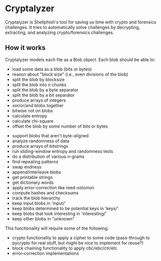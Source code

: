 # Cryptalyzer

Cryptalyzer is Shellphish's tool for saving us time with crypto and forensics challenges.
It tries to automatically solve challenges by decrypting, extracting, and analyzing crypto/forensics challenges.

## How it works

Cryptalyzer models each file as a Blob object.
Each blob should be able to:

* load some data as a blob (bits or bytes)
* reason about "block size" (i.e., even divisions of the blob)
* split the blob by blocksize
* split the blob into n chunks
* split the blob by a byte separator
* split the blob by a bit separator
* produce arrays of integers
* xor/or/and blobs together
* bitwise not on blobs
* calculate entropy
* calculate chi-square
* offset the blob by some number of bits or bytes
- support blobs that aren't byte-aligned
- analyze randomness of data
- produce arrays of bitstrings
- run sliding-window entropy and randomness tests
- do a distribution of various n-grams
- find repeating patterns
- swap endness
- append/interleave blobs
- get printable strings
- get dictionary words
- apply error-correction like reed-solomon
- compute hashes and checksums
- track the blob hierarchy
- keep input blobs in 'input/'
- keep blobs determined to be potential keys in 'keys/'
- keep blobs that look interesting in 'interesting/'
- keep other blobs in "unknown"

This functionality will require some of the following:

- crypto functionality to apply a cipher to some code (pass-through to pycrypto for real stuff, but might be nice to implement for reuse?)
- block chaining functionality to apply cbc/ebc/ctr/etc
- error-correction implementations
